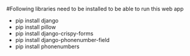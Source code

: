 #Following libraries need to be installed to be able to run this web app
* pip install django
* pip install pillow
* pip install django-crispy-forms
* pip install django-phonenumber-field
* pip install phonenumbers

